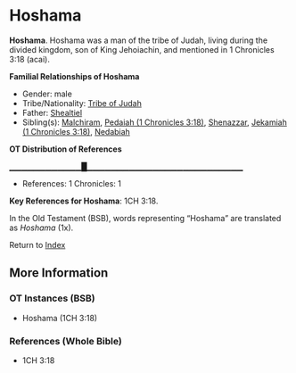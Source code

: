 # Hoshama
**Hoshama**. 
Hoshama was a man of the tribe of Judah, living during the divided kingdom, son of King Jehoiachin, and mentioned in 1 Chronicles 3:18 (acai). 




**Familial Relationships of Hoshama**


* Gender: male
* Tribe/Nationality: [Tribe of Judah](../../../groups/md/acai/Judah.md)
* Father: [Shealtiel](Shealtiel.2.md)
* Sibling(s): [Malchiram](Malchiram.md), [Pedaiah (1 Chronicles 3:18)](Pedaiah.2.md), [Shenazzar](Shenazzar.md), [Jekamiah (1 Chronicles 3:18)](Jekamiah.2.md), [Nedabiah](Nedabiah.md)


**OT Distribution of References**

▁▁▁▁▁▁▁▁▁▁▁▁█▁▁▁▁▁▁▁▁▁▁▁▁▁▁▁▁▁▁▁▁▁▁▁▁▁▁
* References: 1 Chronicles: 1



**Key References for Hoshama**: 
1CH 3:18. 


In the Old Testament (BSB), words representing “Hoshama” are translated as 
*Hoshama* (1x). 




Return to [Index](00-Index.md)

## More Information

### OT Instances (BSB)

* Hoshama (1CH 3:18)



### References (Whole Bible)

* 1CH 3:18



